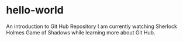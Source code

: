 # hello-world
An introduction to Git Hub Repository
I am currently watching Sherlock Holmes Game of Shadows while learning more about Git Hub.  
